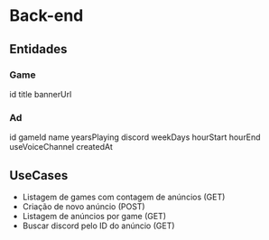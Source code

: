 # Back-end

## Entidades

### Game

id
title
bannerUrl

### Ad

id
gameId
name
yearsPlaying
discord
weekDays
hourStart
hourEnd
useVoiceChannel
createdAt

## UseCases 

- Listagem de games com contagem de anúncios (GET)
- Criação de novo anúncio (POST)
- Listagem de anúncios por game (GET)
- Buscar discord pelo ID do anúncio (GET)